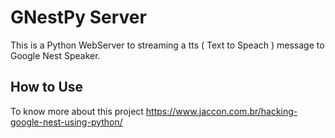 # GNestPy Server
This is a Python WebServer to streaming a tts ( Text to Speach ) message to Google Nest Speaker.

## How to Use
To know more about this project https://www.jaccon.com.br/hacking-google-nest-using-python/



